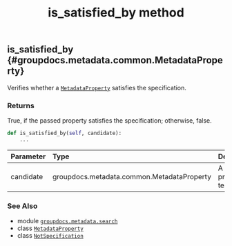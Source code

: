 ﻿---
title: is_satisfied_by method
second_title: GroupDocs.Metadata for Python via .NET API References
description: 
type: docs
url: /python-net/groupdocs.metadata.search/notspecification/is_satisfied_by/
is_root: false
weight: 50
---

## is_satisfied_by {#groupdocs.metadata.common.MetadataProperty}

Verifies whether a [`MetadataProperty`](/metadata/python-net/groupdocs.metadata.common/metadataproperty) satisfies the specification.


### Returns 


True, if the passed property satisfies the specification; otherwise, false.


```python
def is_satisfied_by(self, candidate):
    ...
```


| Parameter | Type | Description |
| :- | :- | :- |
| candidate | groupdocs.metadata.common.MetadataProperty | A metadata property to test. |



### See Also
* module [`groupdocs.metadata.search`](../../)
* class [`MetadataProperty`](/metadata/python-net/groupdocs.metadata.common/metadataproperty)
* class [`NotSpecification`](/metadata/python-net/groupdocs.metadata.search/notspecification)
